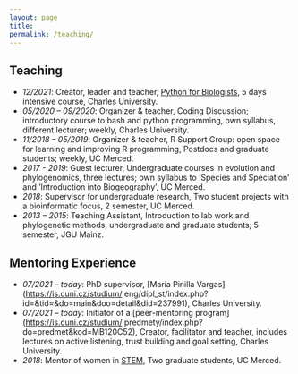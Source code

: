 ```yaml
---
layout: page
title: 
permalink: /teaching/
---
```


## Teaching

* *12/2021*: Creator, leader and teacher, [Python for Biologists](https://is.cuni.cz/studium/predmety/index.php?do=predmet&kod=MB120C50), 5 days intensive course, Charles University. 
* *05/2020 – 09/2020*: Organizer & teacher, Coding Discussion; introductory course to bash
and python programming, own syllabus, different lecturer; weekly, Charles
University.
* *11/2018 – 05/2019*: Organizer & teacher, R Support Group: open space for learning and improving R programming, Postdocs and graduate students; weekly, UC Merced.
* *2017 - 2019*: Guest lecturer, Undergraduate courses in evolution and phylogenomics, three lectures; own syllabus to ’Species and Speciation’ and ’Introduction into Biogeography’, UC Merced.
* *2018*: Supervisor for undergraduate research, Two student projects with a bioinformatic focus, 2 semester, UC Merced.
* *2013 – 2015*: Teaching Assistant, Introduction to lab work and phylogenetic methods,
undergraduate and graduate students; 5 semester, JGU Mainz.


## Mentoring Experience
* *07/2021 – today*: PhD supervisor, [Maria Pinilla Vargas](https://is.cuni.cz/studium/
eng/dipl_st/index.php?id=&tid=&do=main&doo=detail&did=237991),
Charles University.
* *07/2021 – today*: Initiator of a [peer-mentoring program](https://is.cuni.cz/studium/
predmety/index.php?do=predmet&kod=MB120C52), Creator, facilitator and
teacher, includes lectures on active listening, trust building and goal setting,
Charles University.
* *2018*: Mentor of women in [STEM](http://wstem.ucmerced.edu/), Two graduate
students, UC Merced.